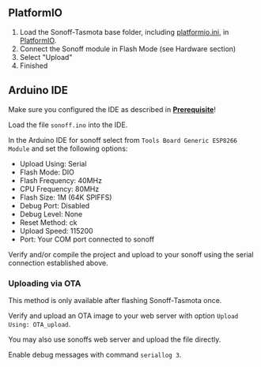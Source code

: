 ## PlatformIO

1. Load the Sonoff-Tasmota base folder, including [platformio.ini](https://github.com/arendst/Sonoff-Tasmota/blob/master/platformio.ini), in [PlatformIO](https://github.com/platformio).
2. Connect the Sonoff module in Flash Mode (see Hardware section)
2. Select "Upload"
3. Finished

## Arduino IDE

Make sure you configured the IDE as described in [**Prerequisite**](Prerequisite)!

Load the file `sonoff.ino` into the IDE.

In the Arduino IDE for sonoff select from `Tools Board Generic ESP8266 Module` and set the following options:

- Upload Using: Serial
- Flash Mode: DIO
- Flash Frequency: 40MHz
- CPU Frequency: 80MHz
- Flash Size: 1M (64K SPIFFS)
- Debug Port: Disabled
- Debug Level: None
- Reset Method: ck
- Upload Speed: 115200
- Port: Your COM port connected to sonoff

Verify and/or compile the project and upload to your sonoff using the serial connection established above.

### Uploading via OTA

This method is only available after flashing Sonoff-Tasmota once.

Verify and upload an OTA image to your web server with option `Upload Using: OTA_upload`.

You may also use sonoffs web server and upload the file directly.

Enable debug messages with command `seriallog 3`.
